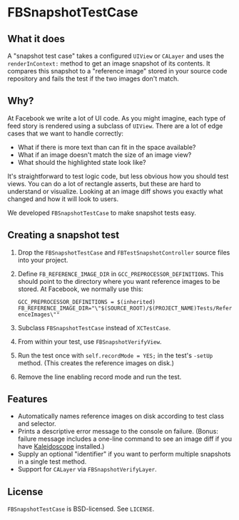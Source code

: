 FBSnapshotTestCase
======================

What it does
------------

A "snapshot test case" takes a configured `UIView` or `CALayer` and uses the
`renderInContext:` method to get an image snapshot of its contents. It
compares this snapshot to a "reference image" stored in your source code
repository and fails the test if the two images don't match.

Why?
----

At Facebook we write a lot of UI code. As you might imagine, each type of
feed story is rendered using a subclass of `UIView`. There are a lot of edge
cases that we want to handle correctly:

- What if there is more text than can fit in the space available?
- What if an image doesn't match the size of an image view?
- What should the highlighted state look like?

It's straightforward to test logic code, but less obvious how you should test
views. You can do a lot of rectangle asserts, but these are hard to understand
or visualize. Looking at an image diff shows you exactly what changed and how
it will look to users.

We developed `FBSnapshotTestCase` to make snapshot tests easy.

Creating a snapshot test
------------------------

1. Drop the `FBSnapshotTestCase` and `FBTestSnapshotController` source files
   into your project.
2. Define `FB_REFERENCE_IMAGE_DIR` in `GCC_PREPROCESSOR_DEFINITIONS`. This
   should point to the directory where you want reference images to be stored.
   At Facebook, we normally use this:

     `GCC_PREPROCESSOR_DEFINITIONS = $(inherited) FB_REFERENCE_IMAGE_DIR="\"$(SOURCE_ROOT)/$(PROJECT_NAME)Tests/ReferenceImages\""`

3. Subclass `FBSnapshotTestCase` instead of `XCTestCase`.
4. From within your test, use `FBSnapshotVerifyView`.
5. Run the test once with `self.recordMode = YES;` in the test's `-setUp`
   method. (This creates the reference images on disk.)
6. Remove the line enabling record mode and run the test.

Features
--------

- Automatically names reference images on disk according to test class and
  selector.
- Prints a descriptive error message to the console on failure. (Bonus:
  failure message includes a one-line command to see an image diff if
  you have [Kaleidoscope](http://www.kaleidoscopeapp.com) installed.)
- Supply an optional "identifier" if you want to perform multiple snapshots
  in a single test method.
- Support for `CALayer` via `FBSnapshotVerifyLayer`.

License
-------

`FBSnapshotTestCase` is BSD-licensed. See `LICENSE`.
